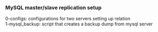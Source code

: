 ### MySQL master/slave replication setup
0-configs: configurations for two servers setting up relation  
1-mysql_backup: script that creates a backup dump from mysql server

